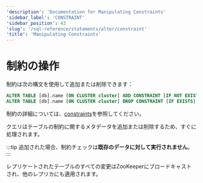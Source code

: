 ```yaml
---
'description': 'Documentation for Manipulating Constraints'
'sidebar_label': 'CONSTRAINT'
'sidebar_position': 43
'slug': '/sql-reference/statements/alter/constraint'
'title': 'Manipulating Constraints'
---
```





# 制約の操作

制約は次の構文を使用して追加または削除できます：

```sql
ALTER TABLE [db].name [ON CLUSTER cluster] ADD CONSTRAINT [IF NOT EXISTS] constraint_name CHECK expression;
ALTER TABLE [db].name [ON CLUSTER cluster] DROP CONSTRAINT [IF EXISTS] constraint_name;
```

制約の詳細については、[constraints](../../../sql-reference/statements/create/table.md#constraints)を参照してください。

クエリはテーブルの制約に関するメタデータを追加または削除するため、すぐに処理されます。

:::tip
追加された場合、制約チェックは**既存のデータに対して実行されません**。
:::

レプリケートされたテーブルのすべての変更はZooKeeperにブロードキャストされ、他のレプリカにも適用されます。

